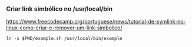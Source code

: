 ### Criar link simbólico no /usr/local/bin
https://www.freecodecamp.org/portuguese/news/tutorial-de-symlink-no-linux-como-criar-e-remover-um-link-simbolico/
```
ln -s $PWD/example.sh /usr/local/bin/example
```
